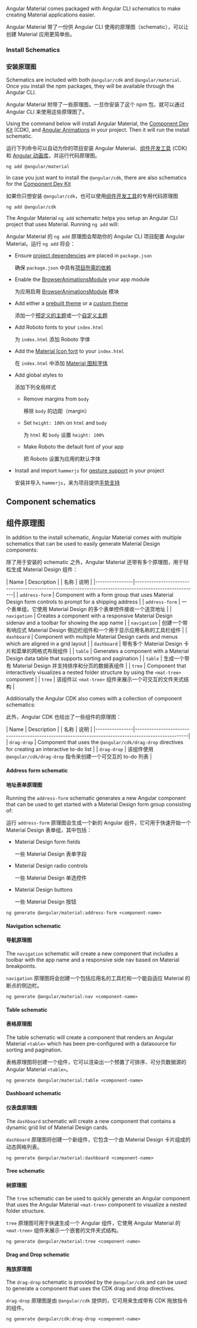 Angular Material comes packaged with Angular CLI schematics to make
creating Material applications easier.

Angular Material 带了一份供 Angular CLI 使用的原理图（schematic），可以让创建 Material 应用更简单些。

### Install Schematics

### 安装原理图

Schematics are included with both `@angular/cdk` and `@angular/material`. Once you install the npm
packages, they will be available through the Angular CLI.

Angular Material 附带了一些原理图，一旦你安装了这个 npm 包，就可以通过 Angular CLI 来使用这些原理图了。

Using the command below will install Angular Material, the [Component Dev Kit](https://material.angular.io/cdk) (CDK),
and [Angular Animations](https://angular.io/guide/animations) in your project. Then it will run the
install schematic.

运行下列命令可以自动为你的项目安装 Angular Material、[组件开发工具](/cdk) (CDK) 和 [Angular 动画库](/guide/animations)，并运行代码原理图。

```
ng add @angular/material
```

In case you just want to install the `@angular/cdk`, there are also schematics for the [Component Dev Kit](https://material.angular.io/cdk)

如果你只想安装 `@angular/cdk`，也可以使用[组件开发工具](/cdk)的专用代码原理图

```
ng add @angular/cdk
```

The Angular Material `ng add` schematic helps you setup an Angular CLI project that uses Material. Running `ng add` will:

Angular Material 的 `ng add` 原理图会帮助你的 Angular CLI 项目配置 Angular Material。运行 `ng add` 将会：

- Ensure [project dependencies](./getting-started#step-1-install-angular-material-angular-cdk-and-angular-animations) are placed in `package.json`

  确保 `package.json` 中具有[项目所需的依赖](./getting-started#step-1-install-angular-material-angular-cdk-and-angular-animations)

- Enable the [BrowserAnimationsModule](./getting-started#step-2-configure-animations) your app module

  为应用启用 [BrowserAnimationsModule](./getting-started#step-2-configure-animations) 模块

- Add either a [prebuilt theme](./theming#using-a-pre-built-theme) or a [custom theme](./theming#defining-a-custom-theme)

  添加一个[预定义的主题](./theming#using-a-pre-built-theme)或一个[自定义主题](./theming#defining-a-custom-theme)

- Add Roboto fonts to your `index.html`

  为 `index.html` 添加 Roboto 字体

- Add the [Material Icon font](./getting-started#step-6-optional-add-material-icons) to your `index.html`

  在 `index.html` 中添加 [Material 图标字体](./getting-started#step-6-optional-add-material-icons)

- Add global styles to

  添加下列全局样式

  - Remove margins from `body`
  
    移除 `body` 的边距（margin）
  
  - Set `height: 100%` on `html` and `body`
  
    为 `html` 和 `body` 设置 `height: 100%`
  
  - Make Roboto the default font of your app
  
    把 Roboto 设置为应用的默认字体
  
- Install and import `hammerjs` for [gesture support](./getting-started#step-5-gesture-support) in your project

  安装并导入 `hammerjs`，来为项目提供[手势支持](./getting-started#step-5-gesture-support)

## Component schematics

## 组件原理图

In addition to the install schematic, Angular Material comes with multiple schematics that can be
used to easily generate Material Design components:

除了用于安装的 schematic 之外，Angular Material 还带有多个原理图，用于轻松生成 Material Design 组件：

| Name           | Description                                                                                            |
| 名称           | 说明                                                                                            |
|----------------|--------------------------------------------------------------------------------------------------------|
| `address-form` | Component with a form group that uses Material Design form controls to prompt for a shipping address   |
| `address-form` | 一个表单组，它使用 Material Design 的多个表单控件接收一个送货地址   |
| `navigation`   | Creates a component with a responsive Material Design sidenav and a toolbar for showing the app name   |
| `navigation`   | 创建一个带有响应式 Material Design 侧边栏组件和一个用于显示应用名称的工具栏组件   |
| `dashboard`    | Component with multiple Material Design cards and menus which are aligned in a grid layout             |
| `dashboard`    | 带有多个 Material Design 卡片和菜单的网格式布局组件             |
| `table`        | Generates a component with a Material Design data table that supports sorting and pagination           |
| `table`        | 生成一个带有 Material Design 并支持排序和分页的数据表组件           |
| `tree`         | Component that interactively visualizes a nested folder structure by using the `<mat-tree>` component  |
| `tree`         | 该组件以 `<mat-tree>` 组件来展示一个可交互的文件夹式结构 |


Additionally the Angular CDK also comes with a collection of component schematics:

此外，Angular CDK 也给出了一些组件的原理图：

| Name           | Description                                                                                        |
| 名称           | 说明                                                                                        |
|----------------|----------------------------------------------------------------------------------------------------|
| `drag-drop`    | Component that uses the `@angular/cdk/drag-drop` directives for creating an interactive to-do list |
| `drag-drop`    | 该组件使用 `@angular/cdk/drag-drop` 指令来创建一个可交互的 to-do 列表 |

#### Address form schematic

#### 地址表单原理图

Running the `address-form` schematic generates a new Angular component that can be used to get
started with a Material Design form group consisting of:

运行 `address-form` 原理图会生成一个新的 Angular 组件，它可用于快速开始一个 Material Design 表单组，其中包括：

* Material Design form fields

  一些 Material Design 表单字段

* Material Design radio controls

  一些 Material Design 单选控件

* Material Design buttons

  一些 Material Design 按钮

```
ng generate @angular/material:address-form <component-name>
```

#### Navigation schematic

#### 导航原理图

The `navigation` schematic will create a new component that includes
a toolbar with the app name and a responsive side nav based on Material
breakpoints.

`navigation` 原理图将会创建一个包括应用名的工具栏和一个能自适应 Material 的断点的侧边栏。

```
ng generate @angular/material:nav <component-name>
```

#### Table schematic

#### 表格原理图

The table schematic will create a component that renders an Angular Material `<table>` which has
been pre-configured with a datasource for sorting and pagination.

表格原理图将创建一个组件，它可以渲染出一个预置了可排序、可分页数据源的 Angular Material `<table>`。

```
ng generate @angular/material:table <component-name>
```

#### Dashboard schematic

#### 仪表盘原理图

The `dashboard` schematic will create a new component that contains
a dynamic grid list of Material Design cards.

`dashboard` 原理图将创建一个新组件，它包含一个由 Material Design 卡片组成的动态网格列表。

```
ng generate @angular/material:dashboard <component-name>
```

#### Tree schematic

#### 树原理图

The `tree` schematic can be used to quickly generate an Angular component that uses the Angular
Material `<mat-tree>` component to visualize a nested folder structure.

`tree` 原理图可用于快速生成一个 Angular 组件，它使用 Angular Material 的 `<mat-tree>` 组件来展示一个嵌套的文件夹式结构。

```
ng generate @angular/material:tree <component-name>
```

#### Drag and Drop schematic

#### 拖放原理图

The `drag-drop` schematic is provided by the `@angular/cdk` and can be used to generate a component
that uses the CDK drag and drop directives.

`drag-drop` 原理图是由 `@angular/cdk` 提供的，它可用来生成带有 CDK 拖放指令的组件。

```
ng generate @angular/cdk:drag-drop <component-name>
```
